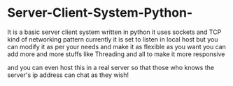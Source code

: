 # Server-Client-System-Python-

It is a basic server client system written in python it uses sockets and TCP kind of networking pattern currently it is set to listen in local host but you can modify it as per 
your needs and make it as flexible as you want you can add more and more stuffs like Threading and all to make it more responsive 

and you can even host this in a real server so that those who knows the server's ip address can chat as they wish!
